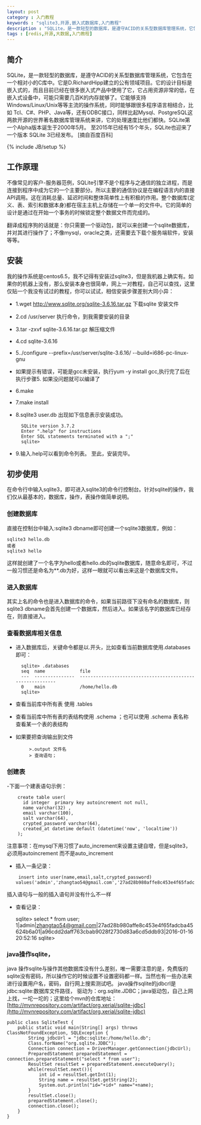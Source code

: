 ```yaml
---
layout: post
category : 入门教程 
keywords : "sqlite3,开源,嵌入式数据库,入门教程"
description : "SQLite，是一款轻型的数据库，是遵守ACID的关系型数据库管理系统，它包含在一个相对小的C库中。它是D.RichardHipp建立的公有领域项目。它的设计目标是嵌入式的，而且目前已经在很多嵌入式产品中使用了它，它占用资源非常的低，在嵌入式设备中，可能只需要几百K的内存就够了。它能够支持Windows/Linux/Unix等等主流的操作系统，同时能够跟很多程序语言相结合"
tags : [redis,开源,大数据,入门教程]
---
```


## 简介
SQLite，是一款轻型的数据库，是遵守ACID的关系型数据库管理系统，它包含在一个相对小的C库中。它是D.RichardHipp建立的公有领域项目。它的设计目标是嵌入式的，而且目前已经在很多嵌入式产品中使用了它，它占用资源非常的低，在嵌入式设备中，可能只需要几百K的内存就够了。它能够支持Windows/Linux/Unix等等主流的操作系统，同时能够跟很多程序语言相结合，比如 Tcl、C#、PHP、Java等，还有ODBC接口，同样比起Mysql、PostgreSQL这两款开源的世界著名数据库管理系统来讲，它的处理速度比他们都快。SQLite第一个Alpha版本诞生于2000年5月。 至2015年已经有15个年头，SQLite也迎来了一个版本 SQLite 3已经发布。
[摘自百度百科]

<!--break-->

{% include JB/setup %}

## 工作原理

不像常见的客户-服务器范例，SQLite引擎不是个程序与之通信的独立进程，而是连接到程序中成为它的一个主要部分。所以主要的通信协议是在编程语言内的直接API调用。这在消耗总量、延迟时间和整体简单性上有积极的作用。整个数据库(定义、表、索引和数据本身)都在宿主主机上存储在一个单一的文件中。它的简单的设计是通过在开始一个事务的时候锁定整个数据文件而完成的。

翻译成程序狗的话就是：你只需要一个驱动包，就可以来创建一个sqlite数据库，并对其进行操作了；不像mysql，oracle之类，还需要去下载个服务端软件，安装等等。


## 安装
我的操作系统是centos6.5，我不记得有安装过sqlite3，但是我机器上确实有。如果你的机器上没有，那么安装本身也很简单，网上一对教程，自己可以查找，这里仅贴一个我没有试过的教程，你可以试试，相信安装步骤差别大同小异：

- 1.wget   http://www.sqlite.org/sqlite-3.6.16.tar.gz  下载sqlite 安装文件
- 2.cd /usr/server 执行命令，到我需要安装的目录
- 3.tar -zxvf sqlite-3.6.16.tar.gz  解压缩文件
- 4.cd sqlite-3.6.16
- 5../configure --prefix=/usr/server/sqlite-3.6.16/ --build=i686-pc-linux-gnu
- 如果提示有错误，可能是gcc未安装，执行yum -y install gcc,执行完了后在执行步骤5. 如果没问题就可以编译了
- 6.make
- 7.make install
- 8.sqlite3 user.db  出现如下信息表示安装成功。
        
        SQLite version 3.7.2
        Enter ".help" for instructions
        Enter SQL statements terminated with a ";"
        sqlite>
    
- 9.输入.help可以看到命令列表。
 至此，安装完毕。
 
## 初步使用

在命令行中输入sqlite3，即可进入sqlite3的命令行控制台。针对sqlite的操作，我们仅从最基本的，数据库，操作，表操作做简单说明。
### 创建数据库
直接在控制台中输入:sqlite3 dbname即可创建一个sqlite3数据库，例如：

    sqlite3 hello.db 
    或者
    sqlite3 hello
 
这样就创建了一个名字为hello或者hello.db的sqlite数据库，随意命名即可，不过一般习惯还是命名为**.db为好，这样一眼就可以看出来这是个数据库文件。

### 进入数据库
其实上名的命令也是进入数据库的命令，如果当前路径下没有命名的数据库，则 sqlite3 dbname会首先创建一个数据库，然后进入。如果该名字的数据库已经存在，则直接进入。

### 查看数据库相关信息
- 进入数据库后，关键命令都是以.开头，比如查看当前数据库使用.databases即可：

        sqlite> .databases
        seq  name             file                                                      
        ---  ---------------  ----------------------------------------------------------
        0    main             /home/hello.db                                            
        sqlite> 

- 查看当前库中所有表 使用 .tables
- 查看当前库中所有表的表结构使用 .schema ；也可以使用 .schema 表名称 查看某一个表的表结构
- 如果要把查询输出到文件
  
           >.output 文件名
           > 查询语句；
 
### 创建表
-下面一个建表语句示例：
        
        create table user(
          id integer  primary key autoincrement not null,
          name varchar(32) ,
          email varchar(100),
          salt varchar(64),
          crypted_password varchar(64),
          created_at datetime default (datetime('now', 'localtime'))
        );

注意事项：在mysql下用习惯了auto_increment来设置主键自增，但是sqlite3，必须用autoincrement 而不是auto_increment
- 插入一条记录：

       insert into user(name,email,salt,crypted_password) values('admin','zhangtao54@gmail.com','27ad28b980affe8c453e4f65fadcba45624b6a01','a96cdd2daff763cbab9028f2730d83a6cd5ddb93');

插入语句与一般的插入语句并没有什么不一样
- 查看记录：

    sqlite> select * from user;
    1|admin|zhangtao54@gmail.com|27ad28b980affe8c453e4f65fadcba45624b6a01|a96cdd2daff763cbab9028f2730d83a6cd5ddb93|2016-01-16 20:52:16
    sqlite> 

### java操作sqlite，
java 操作sqlite与操作其他数据库没有什么差别，唯一需要注意的是，免费版的sqlite没有密码，所以操作它的时候设置不设置密码都一样。当然也有一些办法来进行设置用户名，密码，自行网上搜索测试吧。
java操作sqlite的jdbcrl是jdbc:sqlite:数据库文件路径， 驱动为：org.sqlite.JDBC；java驱动包，自己上网上找，一坨一坨的；这里给个mvn的仓库地址：[http://mvnrepository.com/artifact/org.xerial/sqlite-jdbc](http://mvnrepository.com/artifact/org.xerial/sqlite-jdbc)

    public class SqliteTest {
        public static void main(String[] args) throws ClassNotFoundException, SQLException {
            String jdbcUrl = "jdbc:sqlite:/home/hello.db";
            Class.forName("org.sqlite.JDBC");
            Connection connection = DriverManager.getConnection(jdbcUrl);
            PreparedStatement preparedStatement = connection.prepareStatement("select * from user");
            ResultSet resultSet = preparedStatement.executeQuery();
            while(resultSet.next()){
                int id = resultSet.getInt(1);
                String name = resultSet.getString(2);
                System.out.println("id="+id+" name="+name);
            }
            resultSet.close();
            preparedStatement.close();
            connection.close();
        }
    }

